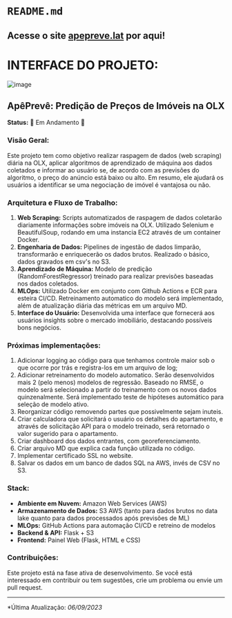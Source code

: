 # `README.md`
Acesse o site [apepreve.lat](http://apepreve.lat) por aqui!
---
# INTERFACE DO PROJETO:

![image](https://github.com/Sampaio-Vitor/projeto_olx/assets/110466124/5b214661-82a6-4186-bb91-48fb5c4f33af)


## **ApêPrevê: Predição de Preços de Imóveis na OLX**

**Status:** 🚧 Em Andamento 🚧

### **Visão Geral:**
Este projeto tem como objetivo realizar raspagem de dados (web scraping) diária na OLX, aplicar algoritmos de aprendizado de máquina aos dados coletados e informar ao usuário se, de acordo com as previsões do algoritmo, o preço do anúncio está baixo ou alto. Em resumo, ele ajudará os usuários a identificar se uma negociação de imóvel é vantajosa ou não.

### **Arquitetura e Fluxo de Trabalho:**
1. **Web Scraping:** Scripts automatizados de raspagem de dados coletarão diariamente informações sobre imóveis na OLX. Utilizado Selenium e BeautifulSoup, rodando em uma instancia EC2 através de um container Docker.
2. **Engenharia de Dados:** Pipelines de ingestão de dados limparão, transformarão e enriquecerão os dados brutos. Realizado o básico, dados gravados em csv's no S3.
3. **Aprendizado de Máquina:** Modelo de predição (RandomForestRegressor) treinado para realizar previsões baseadas nos dados coletados.
4. **MLOps:** Utilizado Docker em conjunto com Github Actions e ECR para esteira CI/CD. Retreinamento automatico do modelo será implementado, além de atualização diária das métricas em um arquivo MD.
5. **Interface do Usuário:** Desenvolvida uma interface que fornecerá aos usuários insights sobre o mercado imobiliário, destacando possíveis bons negócios.

### **Próximas implementações:**
1. Adicionar logging ao código para que tenhamos controle maior sob o que ocorre por trás e registra-los em um arquivo de log;
2. Adicionar retreinamento do modelo automatico. Serão desenvolvidos mais 2 (pelo menos) modelos de regressão. Baseado no RMSE, o modelo será selecionado a partir do treinamento com os novos dados quinzenalmente. Será implementado teste de hipóteses automático para seleção de modelo ativo.
3. Reorganizar código removendo partes que possivelmente sejam inuteis.
4. Criar calculadora que solicitará o usuário os detalhes do apartamento, e através de solicitação API para o modelo treinado, será retornado o valor sugerido para o apartamento.
5. Criar dashboard dos dados entrantes, com georeferenciamento.
6. Criar arquivo MD que explica cada função utilizada no código.
7. Implementar certificado SSL no website.
8. Salvar os dados em um banco de dados SQL na AWS, invés de CSV no S3.


### **Stack:**

- **Ambiente em Nuvem:** Amazon Web Services (AWS)
- **Armazenamento de Dados:** S3 AWS (tanto para dados brutos no data lake quanto para dados processados após previsões de ML)
- **MLOps:** GitHub Actions para automação CI/CD e retreino de modelos
- **Backend & API:** Flask + S3
- **Frontend:** Painel Web (Flask, HTML e CSS)


### **Contribuições:**

Este projeto está na fase ativa de desenvolvimento. Se você está interessado em contribuir ou tem sugestões, crie um problema ou envie um pull request.

---

*Última Atualização: *06/09/2023*


